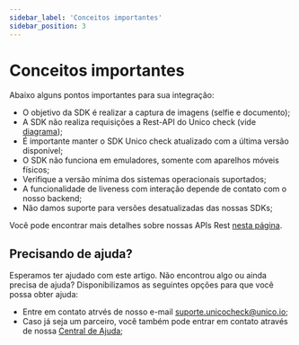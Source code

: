 ```yaml
---
sidebar_label: 'Conceitos importantes'
sidebar_position: 3
---
```


# Conceitos importantes

Abaixo alguns pontos importantes para sua integração:

- O objetivo da SDK é realizar a captura de imagens (selfie e documento);
- A SDK não realiza requisições a Rest-API do Unico check (vide [diagrama](/guias/web/overview#como-funciona-este-sdk));
- É importante manter o SDK Unico check atualizado com a última versão disponível;
- O SDK não funciona em emuladores, somente com aparelhos móveis físicos;
- Verifique a versão mínima dos sistemas operacionais suportados;
- A funcionalidade de liveness com interação depende de contato com o nosso backend;
- Não damos suporte para versões desatualizadas das nossas SDKs;

Você pode encontrar mais detalhes sobre nossas APIs Rest [nesta página](https://www3.acesso.io/identity/services/v3/docs/#section/Fluxos).

## Precisando de ajuda?

Esperamos ter ajudado com este artigo. Não encontrou algo ou ainda precisa de ajuda? Disponibilizamos as seguintes opções para que você possa obter ajuda:

- Entre em contato atrvés de nosso e-mail [suporte.unicocheck@unico.io](mailto:suporte.unicocheck@unico.io);
- Caso já seja um parceiro, você também pode entrar em contato através de nossa [Central de Ajuda](https://ajuda.unico.io/hc/pt-br/categories/360002344171);

